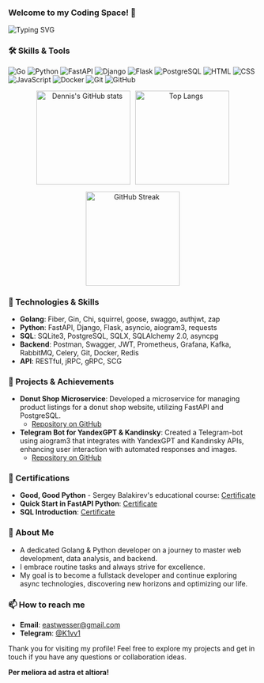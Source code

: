 ### Welcome to my Coding Space! 🌟


![Typing SVG](https://readme-typing-svg.demolab.com?font=Fira+Code&size=24&pause=1000&color=FF8C00&width=435&lines=Greetings%2C+fellows!+👋;Welcome+to+my+GitHub+profile!)

### 🛠 Skills & Tools

![Go](https://img.shields.io/badge/-Go-000?&logo=Go)
![Python](https://img.shields.io/badge/-Python-000?&logo=Python)
![FastAPI](https://img.shields.io/badge/-FastAPI-000?&logo=FastAPI)
![Django](https://img.shields.io/badge/-Django-000?&logo=Django)
![Flask](https://img.shields.io/badge/-Flask-000?&logo=Flask)
![PostgreSQL](https://img.shields.io/badge/-PostgreSQL-000?&logo=PostgreSQL)
![HTML](https://img.shields.io/badge/-HTML-000?&logo=HTML5)
![CSS](https://img.shields.io/badge/-CSS-000?&logo=CSS3)
![JavaScript](https://img.shields.io/badge/-JavaScript-000?&logo=JavaScript)
![Docker](https://img.shields.io/badge/-Docker-000?&logo=Docker)
![Git](https://img.shields.io/badge/-Git-000?&logo=Git)
![GitHub](https://img.shields.io/badge/-GitHub-000?&logo=GitHub)

<p align="center" style="display: flex; justify-content: center; gap: 10px; flex-wrap: wrap;">
  <img src="https://github-readme-stats.vercel.app/api?username=Eastwesser&show_icons=true&theme=radical" alt="Dennis's GitHub stats" height="190" />
  <img src="https://github-readme-stats.vercel.app/api/top-langs/?username=Eastwesser&layout=compact&theme=radical" alt="Top Langs" height="190" />
</p>
<p align="center">
  <img src="https://github-readme-streak-stats.herokuapp.com/?user=Eastwesser&theme=radical" alt="GitHub Streak" height="190" />
</p>


### 🔧 Technologies & Skills

- **Golang**: Fiber, Gin, Chi, squirrel, goose, swaggo, authjwt, zap
- **Python**: FastAPI, Django, Flask, asyncio, aiogram3, requests
- **SQL**: SQLite3, PostgreSQL, SQLX,  SQLAlchemy 2.0, asyncpg
- **Backend**: Postman, Swagger, JWT, Prometheus, Grafana, Kafka, RabbitMQ, Celery, Git, Docker, Redis 
- **API**: RESTful, jRPC, gRPC, SCG

### 🌟 Projects & Achievements

- **Donut Shop Microservice**: Developed a microservice for managing product listings for a donut shop website, utilizing FastAPI and PostgreSQL.
  - [Repository on GitHub](https://github.com/Eastwesser/DonServalApi)
- **Telegram Bot for YandexGPT & Kandinsky**: Created a Telegram-bot using aiogram3 that integrates with YandexGPT and Kandinsky APIs, enhancing user interaction with automated responses and images.
  - [Repository on GitHub](https://github.com/Eastwesser/CloudMiu)

### 📜 Certifications

- **Good, Good Python** - Sergey Balakirev's educational course: [Certificate](https://stepik.org/cert/2165774)
- **Quick Start in FastAPI Python**: [Certificate](https://stepik.org/cert/2363817)
- **SQL Introduction**: [Certificate](https://stepik.org/cert/2336687)

### 💬 About Me

- A dedicated Golang & Python developer on a journey to master web development, data analysis, and backend.
- I embrace routine tasks and always strive for excellence.
- My goal is to become a fullstack developer and continue exploring async technologies, discovering new horizons and optimizing our life.

### 📫 How to reach me

- **Email**: eastwesser@gmail.com
- **Telegram**: [@K1vv1](https://t.me/K1vv1)

Thank you for visiting my profile! 
Feel free to explore my projects and get in touch if you have any questions or collaboration ideas.

**Per meliora ad astra et altiora!**

